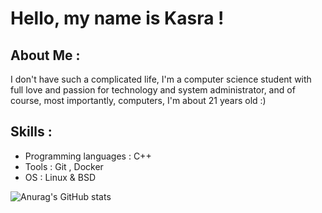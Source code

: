 # Hello, my name is Kasra !

## About Me :

I don't have such a complicated life, I'm a computer science student with full love and passion for technology and system administrator, and of course, most importantly, computers, I'm about 21 years old :)

## Skills :
* Programming languages : C++
* Tools : Git , Docker
* OS : Linux & BSD



![Anurag's GitHub stats](https://github-readme-stats.vercel.app/api?username=reiskasra&show_icons=true&theme=gruvbox)
